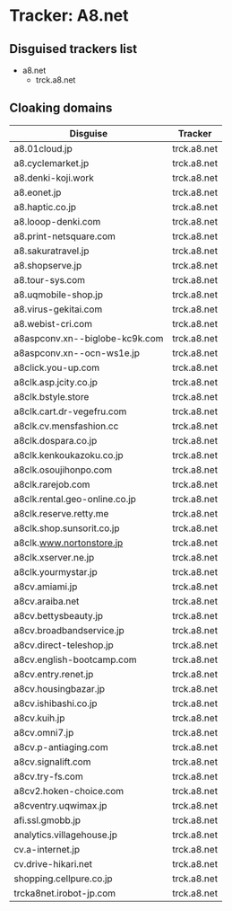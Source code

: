 # Tracker: A8.net

## Disguised trackers list

* a8.net
    * trck.a8.net

## Cloaking domains

| Disguise | Tracker |
| ---- | ---- |
| a8.01cloud.jp | trck.a8.net |
| a8.cyclemarket.jp | trck.a8.net |
| a8.denki-koji.work | trck.a8.net |
| a8.eonet.jp | trck.a8.net |
| a8.haptic.co.jp | trck.a8.net |
| a8.looop-denki.com | trck.a8.net |
| a8.print-netsquare.com | trck.a8.net |
| a8.sakuratravel.jp | trck.a8.net |
| a8.shopserve.jp | trck.a8.net |
| a8.tour-sys.com | trck.a8.net |
| a8.uqmobile-shop.jp | trck.a8.net |
| a8.virus-gekitai.com | trck.a8.net |
| a8.webist-cri.com | trck.a8.net |
| a8aspconv.xn--biglobe-kc9k.com | trck.a8.net |
| a8aspconv.xn--ocn-ws1e.jp | trck.a8.net |
| a8click.you-up.com | trck.a8.net |
| a8clk.asp.jcity.co.jp | trck.a8.net |
| a8clk.bstyle.store | trck.a8.net |
| a8clk.cart.dr-vegefru.com | trck.a8.net |
| a8clk.cv.mensfashion.cc | trck.a8.net |
| a8clk.dospara.co.jp | trck.a8.net |
| a8clk.kenkoukazoku.co.jp | trck.a8.net |
| a8clk.osoujihonpo.com | trck.a8.net |
| a8clk.rarejob.com | trck.a8.net |
| a8clk.rental.geo-online.co.jp | trck.a8.net |
| a8clk.reserve.retty.me | trck.a8.net |
| a8clk.shop.sunsorit.co.jp | trck.a8.net |
| a8clk.www.nortonstore.jp | trck.a8.net |
| a8clk.xserver.ne.jp | trck.a8.net |
| a8clk.yourmystar.jp | trck.a8.net |
| a8cv.amiami.jp | trck.a8.net |
| a8cv.araiba.net | trck.a8.net |
| a8cv.bettysbeauty.jp | trck.a8.net |
| a8cv.broadbandservice.jp | trck.a8.net |
| a8cv.direct-teleshop.jp | trck.a8.net |
| a8cv.english-bootcamp.com | trck.a8.net |
| a8cv.entry.renet.jp | trck.a8.net |
| a8cv.housingbazar.jp | trck.a8.net |
| a8cv.ishibashi.co.jp | trck.a8.net |
| a8cv.kuih.jp | trck.a8.net |
| a8cv.omni7.jp | trck.a8.net |
| a8cv.p-antiaging.com | trck.a8.net |
| a8cv.signalift.com | trck.a8.net |
| a8cv.try-fs.com | trck.a8.net |
| a8cv2.hoken-choice.com | trck.a8.net |
| a8cventry.uqwimax.jp | trck.a8.net |
| afi.ssl.gmobb.jp | trck.a8.net |
| analytics.villagehouse.jp | trck.a8.net |
| cv.a-internet.jp | trck.a8.net |
| cv.drive-hikari.net | trck.a8.net |
| shopping.cellpure.co.jp | trck.a8.net |
| trcka8net.irobot-jp.com | trck.a8.net |